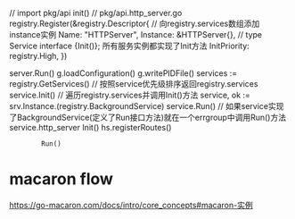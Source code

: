 
// import pkg/api 
init()  // pkg/api.http_server.go
    registry.Register(&registry.Descriptor{ // 向registry.services数组添加instance实例
            Name:			"HTTPServer",
            Instance:		&HTTPServer{},  // type Service interface {Init()}; 所有服务实例都实现了Init方法
            InitPriority:	registry.High,
        })

server.Run()
    g.loadConfiguration()
    g.writePIDFile()
    services := registry.GetServices()  // 按照service优先级排序返回registry.services
    service.Init()                      // 遍历registry.services并调用Init()方法
    service, ok := srv.Instance.(registry.BackgroundService)
    service.Run()                       // 如果service实现了BackgroundService(定义了Run接口方法)就在一个errgroup中调用Run()方法
        service.http_server
            Init()
                hs.registerRoutes()         

            Run()


# macaron flow
https://go-macaron.com/docs/intro/core_concepts#macaron-实例
